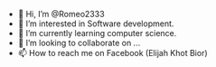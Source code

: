 - 👋 Hi, I’m @Romeo2333
- 👀 I’m interested in   Software development.
- 🌱 I’m currently learning  computer science.
- 💞️ I’m looking to collaborate on ...
- 📫 How to reach me  on Facebook (Elijah Khot Bior)

<!---
Romeo2333/Romeo2333 is a ✨ special ✨ repository because its `README.md` (this file) appears on your GitHub profile.
You can click the Preview link to take a look at your changes.
--->
